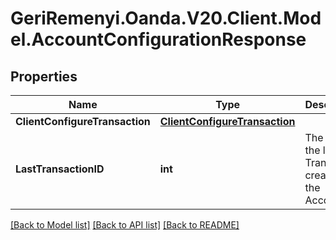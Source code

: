# GeriRemenyi.Oanda.V20.Client.Model.AccountConfigurationResponse
## Properties

Name | Type | Description | Notes
------------ | ------------- | ------------- | -------------
**ClientConfigureTransaction** | [**ClientConfigureTransaction**](ClientConfigureTransaction.md) |  | [optional] 
**LastTransactionID** | **int** | The ID of the last Transaction created for the Account. | [optional] 

[[Back to Model list]](../README.md#documentation-for-models) [[Back to API list]](../README.md#documentation-for-api-endpoints) [[Back to README]](../README.md)

